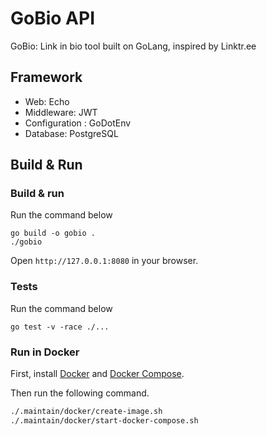 # GoBio API

GoBio: Link in bio tool built on GoLang, inspired by Linktr.ee

## Framework
- Web: Echo
- Middleware: JWT
- Configuration : GoDotEnv
- Database: PostgreSQL

## Build & Run

### Build & run

Run the command below
```
go build -o gobio .
./gobio
```
Open `http://127.0.0.1:8080` in your browser.

### Tests

Run the command below
```
go test -v -race ./...
```

### Run in Docker

First, install [Docker](https://docs.docker.com/get-docker/) and
[Docker Compose](https://docs.docker.com/compose/install/).

Then run the following command.
```bash
./.maintain/docker/create-image.sh
./.maintain/docker/start-docker-compose.sh
```

